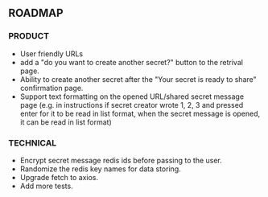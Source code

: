 ## ROADMAP

### PRODUCT
* User friendly URLs
* add a "do you want to create another secret?" button to the retrival page.
* Ability to create another secret after the "Your secret is ready to share" confirmation page.
* Support text formatting on the opened URL/shared secret message page (e.g. in instructions if secret creator wrote 1, 2, 3 and pressed enter for it to be read in list format, when the secret message is opened, it can be read in list format)

### TECHNICAL
* Encrypt secret message redis ids before passing to the user.
* Randomize the redis key names for data storing.
* Upgrade fetch to axios.
* Add more tests.